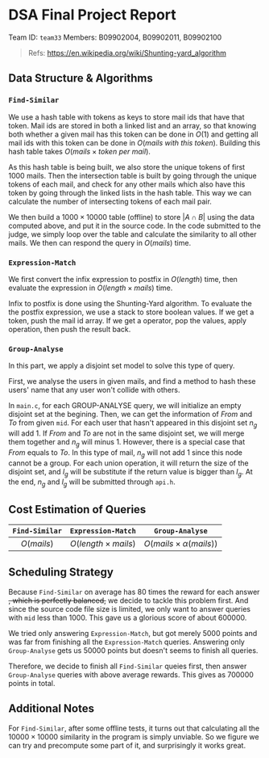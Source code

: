 # DSA Final Project Report

Team ID: `team33`
Members: B09902004, B09902011, B09902100

> Refs:
> https://en.wikipedia.org/wiki/Shunting-yard_algorithm

## Data Structure & Algorithms

### `Find-Similar`

We use a hash table with tokens as keys to store mail ids that have that token. Mail ids are stored in both a linked list and an array, so that knowing both whether a given mail has this token can be done in $O(1)$ and getting all mail ids with this token can be done in $O(mails\ with\ this\ token)$. Building this hash table takes $O(mails \times token\ per\ mail)$.

As this hash table is being built, we also store the unique tokens of first $1000$ mails. Then the intersection table is built by going through the unique tokens of each mail, and check for any other mails which also have this token by going through the linked lists in the hash table. This way we can calculate the number of intersecting tokens of each mail pair.

We then build a $1000 \times 10000$ table (offline) to store $|A \cap B|$ using the data computed above, and put it in the source code. In the code submitted to the judge, we simply loop over the table and calculate the similarity to all other mails. We then can respond the query in $O(mails)$ time.

### `Expression-Match`

We first convert the infix expression to postfix in $O(length)$ time, then evaluate the expression in $O(length \times mails)$ time.

Infix to postfix is done using the Shunting-Yard algorithm. To evaluate the the postfix expression, we use a stack to store boolean values. If we get a token, push the mail id array. If we get a operator, pop the values, apply operation, then push the result back.

### `Group-Analyse`

In this part, we apply a disjoint set model to solve this type of query. 

First, we analyse the users in given mails, and find a method to hash these users' name that any user won't collide with others.

In `main.c`, for each GROUP-ANALYSE query, we will initialize an empty disjoint set at the begining. Then, we can get the information of *From* and *To* from given `mid`. For each user that hasn't appeared in this disjoint set $n_g$ will add 1. If *From* and *To* are not in the same disjoint set, we will merge them together and $n_g$ will minus 1. However, there is a special case that *From* equals to *To*. In this type of mail, $n_g$ will not add 1 since this node cannot be a group. For each union operation, it will return the size of the disjoint set, and $l_g$ will be substitute if the return value is bigger than $l_g$. At the end, $n_g$ and $l_g$ will be submitted through `api.h`.


## Cost Estimation of Queries

| `Find-Similar` |    `Expression-Match`    |         `Group-Analyse`         |
|:--------------:|:------------------------:|:-------------------------------:|
|   $O(mails)$   | $O(length \times mails)$ | $O(mails \times \alpha(mails))$ |

## Scheduling Strategy

Because `Find-Similar` on average has $80$ times the reward for each answer ~~, which is perfectly balanced,~~ we decide to tackle this problem first. And since the source code file size is limited, we only want to answer queries with `mid` less than $1000$. This gave us a glorious score of about $600000$.


We tried only answering `Expression-Match`, but got merely $5000$ points and was far from finishing all the `Expression-Match` queries. Answering only `Group-Analyse` gets us $50000$ points but doesn't seems to finish all queries.

Therefore, we decide to finish all `Find-Similar` queies first, then answer `Group-Analyse` queries with above average rewards. This gives as $700000$ points in total.


## Additional Notes

For `Find-Similar`, after some offline tests, it turns out that calculating all the $10000 \times 10000$ similarity in the program is simply unviable. So we figure we can try and precompute some part of it, and surprisingly it works great.
